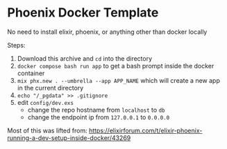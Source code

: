 # Phoenix Docker Template

No need to install elixir, phoenix, or anything other than docker locally

Steps:
1. Download this archive and `cd` into the directory
2. `docker compose bash run app` to get a bash prompt inside the docker container
3. `mix phx.new . --umbrella --app APP_NAME` which will create a new app in the current directory
4. `echo "/_pgdata" >> .gitignore`
5. edit `config/dev.exs`
    * change the repo hostname from `localhost` to `db`
    * change the endpoint ip from `127.0.0.1` to `0.0.0.0`


Most of this was lifted from: https://elixirforum.com/t/elixir-phoenix-running-a-dev-setup-inside-docker/43269
